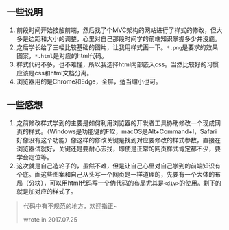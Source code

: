 ## 一些说明
1. 前段时间开始接触前端，然后找了个MVC架构的网站进行了样式的修改，但大多是边距和大小的调整，心里对自己那段时间学的前端知识掌握多少并没底。
2. 之后学长给了三幅比较基础的图片，让我用样式画一下。```*.png```是要求的效果图案，```*.html```是对应的html代码。
3. 样式代码不多，也不难懂，所以我选择html内部嵌入css。当然比较好的习惯应该是css和html文档分离。
4. 浏览器用的是Chrome和Edge，全屏，适当缩小也可。

## 一些感想
1. 之前修改样式学到的主要是如何利用浏览器的开发者工具协助修改一个现成网页的样式。（Windows是功能键的F12，macOS是Alt+Command+I，Safari好像没有这个功能）像这样的修改关键是找到对应要修改的样式参数，直接在浏览器试就好，关键还是要耐心去找，即使是正常的网页样式肯定都不少，要学会定位等。
2. 这次就是自己造轮子的，虽然不难，但是让自己心里对自己学到的前端知识有个底。画这些图案和自己从头写一个网页是一样道理的，先要有一个大体的布局（分块），可以用html代码写一个伪代码的布局尤其是```<div>```的使用。剩下的就是加对应的样式了。

>代码中有不规范的地方，欢迎指正~
>
>wrote in 2017.07.25